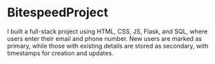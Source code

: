 # BitespeedProject
I built a full-stack project using HTML, CSS, JS, Flask, and SQL, where users enter their email and phone number. New users are marked as primary, while those with existing details are stored as secondary, with timestamps for creation and updates.
